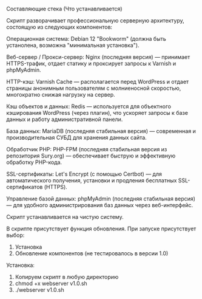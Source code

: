 Составляющие стека (Что устанавливается)

Скрипт разворачивает профессиональную серверную архитектуру, состоящую из следующих компонентов:

Операционная система: Debian 12 "Bookworm" (должна быть устанолена, возможна "минимальная установка").

Веб-сервер / Прокси-сервер: Nginx (последняя версия) — принимает HTTPS-трафик, отдает статику и проксирует запросы к Varnish и phpMyAdmin.

HTTP-кэш: Varnish Cache — располагается перед WordPress и отдает страницы анонимным пользователям с молниеносной скоростью, многократно снижая нагрузку на сервер.

Кэш объектов и данных: Redis — используется для объектного кэширования WordPress (через плагин), что ускоряет запросы к базе данных и работу административной панели.

База данных: MariaDB (последняя стабильная версия) — современная и производительная СУБД для хранения данных сайта.

Обработчик PHP: PHP-FPM (последняя стабильная версия из репозитория Sury.org) — обеспечивает быструю и эффективную обработку PHP-кода.

SSL-сертификаты: Let's Encrypt (с помощью Certbot) — для автоматического получения, установки и продления бесплатных SSL-сертификатов (HTTPS).

Управление базой данных: phpMyAdmin (последняя стабильная версия) — для удобного администрирования баз данных через веб-интерфейс.


Cкрипт устанавливается на чистую систему.

В скрипте присутствует функция обновления. 
При запуске присутствует выбор: 
1) Установка
2) Обновление компонентов (не тестировалось в версии 1.0)

Установка:
1) Копируем скрипт в любую директорию 
2) chmod +x webserver v1.0.sh
3) ./webserver v1.0.sh
